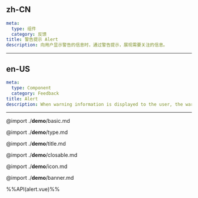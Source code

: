 ## zh-CN
```yaml
meta:
  type: 组件
  category: 反馈
title: 警告提示 Alert
description: 向用户显示警告的信息时，通过警告提示，展现需要关注的信息。
```
---
## en-US
```yaml
meta:
  type: Component
  category: Feedback
title: Alert
description: When warning information is displayed to the user, the warning prompt is used to display the information that needs attention.
```
---

@import ./__demo__/basic.md

@import ./__demo__/type.md

@import ./__demo__/title.md

@import ./__demo__/closable.md

@import ./__demo__/icon.md

@import ./__demo__/banner.md

%%API(alert.vue)%%
